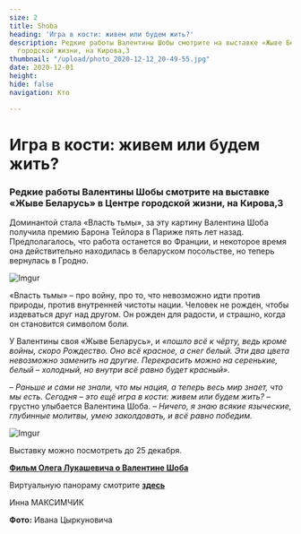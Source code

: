 ```yaml
---
size: 2
title: Shoba
heading: 'Игра в кости: живем или будем жить?'
description: Редкие работы Валентины Шобы смотрите на выставке «Жыве Беларусь» в Центре
  городской жизни, на Кирова,3
thumbnail: "/upload/photo_2020-12-12_20-49-55.jpg"
date: 2020-12-01
height: 
hide: false
navigation: Кто

---
```

# Игра в кости: живем или будем жить?

### Редкие работы Валентины Шобы смотрите на выставке «Жыве Беларусь» в Центре городской жизни, на Кирова,3

Доминантой стала «Власть тьмы», за эту картину Валентина Шоба получила премию Барона Тейлора в Париже пять лет назад. Предполагалось, что работа останется во Франции, и некоторое время она действительно находилась в беларуском посольстве, но теперь вернулась в Гродно.

![Imgur](https://i.imgur.com/yeqon77.jpg)

«Власть тьмы» – про войну, про то, что невозможно идти против природы, против внутренней чистоты нации. Человек не рожден, чтобы издеваться друг над другом. Он рожден для радости, и страшно, когда он становится символом боли.

У Валентины своя «Жыве Беларусь», и _«пошло всё к чёрту, ведь кроме войны, скоро Рождество. Оно всё красное, а снег белый. Эти два цвета невозможно заменить на другие. Перекрасить можно на серенькие, белый – холодный, но внутри всё равно будет красный»._ 

_– Раньше и сами не знали, что мы нация, а теперь весь мир знает, что мы есть. Сегодня – это ещё игра в кости: живем или будем жить?_ – грустно улыбается Валентина Шоба. _– Ничего, я знаю всякие языческие, глубинные молитвы, умею заколдовать, и всё равно победим._

![Imgur](https://i.imgur.com/pO04PYA.jpg)

Выставку можно посмотреть до 25 декабря.

[**Фильм Олега Лукашевича о Валентине Шоба**](https://www.youtube.com/watch?v=CEcGSv-VQ08)

Виртуальную панораму смотрите [**здесь**](https://mamgrodno.netlify.app/panorama/pano4.html)

Инна МАКСИМЧИК

**Фото:** Ивана Цыркуновича